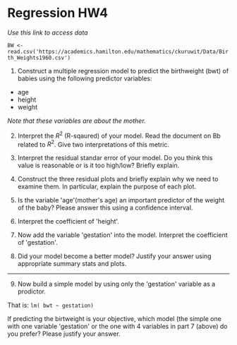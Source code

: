 # Regression HW4

*Use this link to access data*
  
``BW <-  read.csv('https://academics.hamilton.edu/mathematics/ckuruwit/Data/Birth_Weights1960.csv')``


1.  Construct a multiple regression model to predict the birthweight (bwt) of babies using the following predictor variables:
* age 
* height
* weight 

*Note that these variables are about the mother.*

2.  Interpret the $R^2$ (R-sqaured) of your model.  Read the document on Bb related to $R^2$.  Give two interpretations of this metric.


3. Interpret the residual standar error of your model.  Do you think this value is reasonable or is it too high/low?  Briefly explain. 

4.  Construct the three residual plots and briefly explain why we need to examine them.  In particular, explain the purpose of each plot.

5.  Is the variable 'age'(mother's age) an important predictor of the weight of the baby?  Please answer this using a confidence interval.


6.  Interpret the coefficient of 'height'.


7.  Now add the variable 'gestation' into the model. Interpret the coefficient of 'gestation'.

8. Did your model become a better model?  Justify your answer using appropriate summary stats and plots.

---

9. Now build a simple model by using only the 'gestation' variable as a prodictor.

That is: ``lm( bwt ~ gestation)``

If predicting the birtweight is your objective, which model (the simple one with one variable 'gestation' or the one with 4 variables in part 7 (above) do you prefer?  Please justify your answer.

